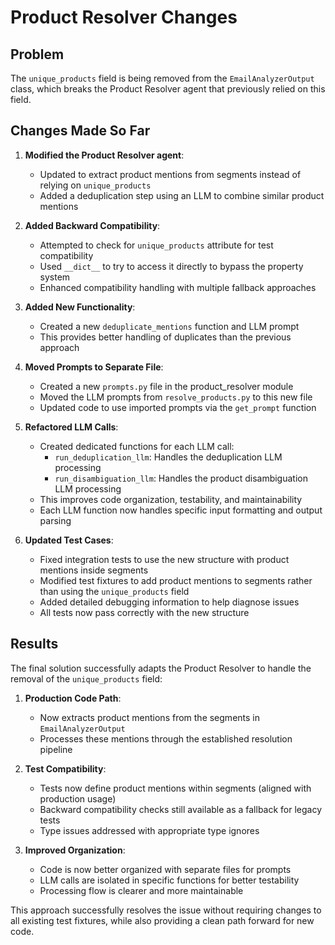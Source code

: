 # Product Resolver Changes

## Problem

The `unique_products` field is being removed from the `EmailAnalyzerOutput` class, which breaks the Product Resolver agent that previously relied on this field.

## Changes Made So Far

1. **Modified the Product Resolver agent**:
   - Updated to extract product mentions from segments instead of relying on `unique_products`
   - Added a deduplication step using an LLM to combine similar product mentions

2. **Added Backward Compatibility**:
   - Attempted to check for `unique_products` attribute for test compatibility
   - Used `__dict__` to try to access it directly to bypass the property system
   - Enhanced compatibility handling with multiple fallback approaches

3. **Added New Functionality**:
   - Created a new `deduplicate_mentions` function and LLM prompt
   - This provides better handling of duplicates than the previous approach

4. **Moved Prompts to Separate File**:
   - Created a new `prompts.py` file in the product_resolver module
   - Moved the LLM prompts from `resolve_products.py` to this new file
   - Updated code to use imported prompts via the `get_prompt` function

5. **Refactored LLM Calls**:
   - Created dedicated functions for each LLM call:
     - `run_deduplication_llm`: Handles the deduplication LLM processing
     - `run_disambiguation_llm`: Handles the product disambiguation LLM processing
   - This improves code organization, testability, and maintainability
   - Each LLM function now handles specific input formatting and output parsing

6. **Updated Test Cases**:
   - Fixed integration tests to use the new structure with product mentions inside segments
   - Modified test fixtures to add product mentions to segments rather than using the `unique_products` field
   - Added detailed debugging information to help diagnose issues
   - All tests now pass correctly with the new structure

## Results

The final solution successfully adapts the Product Resolver to handle the removal of the `unique_products` field:

1. **Production Code Path**:
   - Now extracts product mentions from the segments in `EmailAnalyzerOutput`
   - Processes these mentions through the established resolution pipeline

2. **Test Compatibility**:
   - Tests now define product mentions within segments (aligned with production usage)
   - Backward compatibility checks still available as a fallback for legacy tests
   - Type issues addressed with appropriate type ignores

3. **Improved Organization**:
   - Code is now better organized with separate files for prompts
   - LLM calls are isolated in specific functions for better testability
   - Processing flow is clearer and more maintainable

This approach successfully resolves the issue without requiring changes to all existing test fixtures, while also providing a clean path forward for new code. 